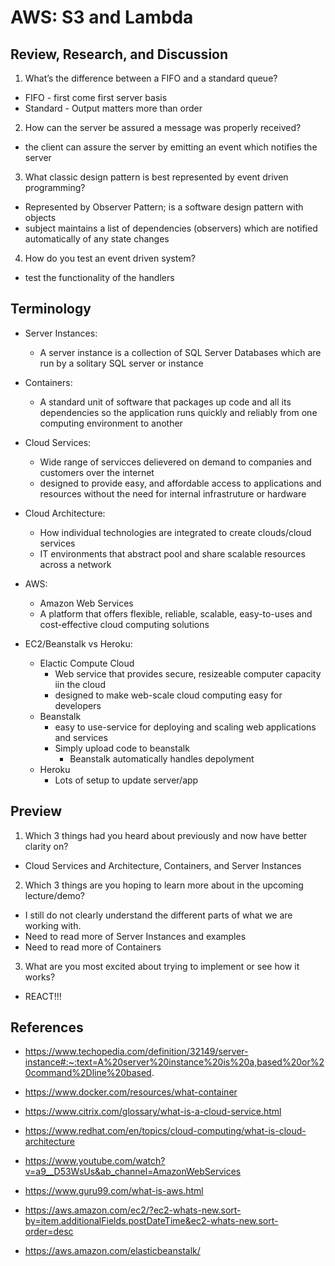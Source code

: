 # AWS: S3 and Lambda

## Review, Research, and Discussion

1. What’s the difference between a FIFO and a standard queue?

- FIFO - first come first server basis
- Standard - Output matters more than order

2. How can the server be assured a message was properly received?

- the client can assure the server by emitting an event which notifies the server

3. What classic design pattern is best represented by event driven programming?

- Represented by Observer Pattern; is a software design pattern with objects
- subject maintains a list of dependencies (observers) which are notified automatically of any state changes

4. How do you test an event driven system?

- test the functionality of the handlers

## Terminology

- Server Instances:
  - A server instance is a collection of SQL Server Databases which are run by a solitary SQL server or instance

- Containers:
  - A standard unit of software that packages up code and all its dependencies so the application runs quickly and reliably from one computing environment to another

- Cloud Services:
  - Wide range of servicces delievered on demand to companies and customers over the internet
  - designed to provide easy, and affordable access to applications and resources without the need for internal infrastruture or hardware

- Cloud Architecture:
  - How individual technologies are integrated to create clouds/cloud services
  - IT environments that abstract pool and share scalable resources across a network

- AWS:
  - Amazon Web Services
  - A platform that offers flexible, reliable, scalable, easy-to-uses and cost-effective cloud computing solutions

- EC2/Beanstalk vs Heroku:
  - Elactic Compute Cloud
    - Web service that provides secure, resizeable computer capacity iin the cloud
    - designed to make web-scale cloud computing easy for developers
  - Beanstalk
    - easy to use-service for deploying and scaling web applications and services
    - Simply upload code to beanstalk
      - Beanstalk automatically handles depolyment
  - Heroku
    - Lots of setup to update server/app

## Preview

1. Which 3 things had you heard about previously and now have better clarity on?

- Cloud Services and Architecture, Containers, and Server Instances

2. Which 3 things are you hoping to learn more about in the upcoming lecture/demo?

- I still do not clearly understand the different parts of what we are working with.
- Need to read more of Server Instances and examples
- Need to read more of Containers

3. What are you most excited about trying to implement or see how it works?

- REACT!!!

## References

- https://www.techopedia.com/definition/32149/server-instance#:~:text=A%20server%20instance%20is%20a,based%20or%20command%2Dline%20based.

- https://www.docker.com/resources/what-container

- https://www.citrix.com/glossary/what-is-a-cloud-service.html

- https://www.redhat.com/en/topics/cloud-computing/what-is-cloud-architecture

- https://www.youtube.com/watch?v=a9__D53WsUs&ab_channel=AmazonWebServices

- https://www.guru99.com/what-is-aws.html

- https://aws.amazon.com/ec2/?ec2-whats-new.sort-by=item.additionalFields.postDateTime&ec2-whats-new.sort-order=desc

- https://aws.amazon.com/elasticbeanstalk/
